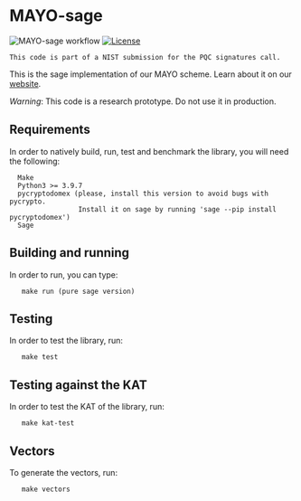 # MAYO-sage

![MAYO-sage workflow](https://github.com/PQCMayo/MAYO-sage/actions/workflows/python-app.yml/badge.svg)
[![License](https://img.shields.io/badge/License-Apache_2.0-blue.svg)](https://opensource.org/licenses/Apache-2.0)

```
This code is part of a NIST submission for the PQC signatures call.
```

This is the sage implementation of our MAYO scheme. Learn about it on our [website](https://pqmayo.org/).

*Warning*: This code is a research prototype. Do not use it in production.

## Requirements

In order to natively build, run, test and benchmark the library, you will need the following:

```
  Make
  Python3 >= 3.9.7
  pycryptodomex (please, install this version to avoid bugs with pycrypto.
                 Install it on sage by running 'sage --pip install pycryptodomex')
  Sage
```

## Building and running

In order to run, you can type:

```
   make run (pure sage version)
```

## Testing

In order to test the library, run:

```
   make test
```

## Testing against the KAT

In order to test the KAT of the library, run:

```
   make kat-test
```

## Vectors

To generate the vectors, run:

```
   make vectors
```
